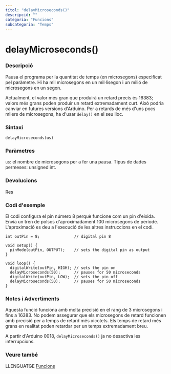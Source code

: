 ```yaml
---
títol: "delayMicroseconds()"
descripció: ""
categoria: "Funcions"
subcategoria: "Temps"
---
```


# delayMicroseconds()

### Descripció

Pausa el programa per la quantitat de temps (en microsegons) especificat pel paràmetre. Hi ha mil microsegons en un mil·lisegon i un milió de microsegons en un segon.

Actualment, el valor més gran que produirà un retard precís és 16383; valors més grans poden produir un retard extremadament curt. Això podria canviar en futures versions d'Arduino. Per a retards de més d'uns pocs milers de microsegons, ha d'usar `delay()` en el seu lloc.

### Sintaxi

`delayMicroseconds(us)`

### Paràmetres

`us`: el nombre de microsegons per a fer una pausa. Tipus de dades permeses: unsigned int.

### Devolucions

Res

### Codi d'exemple

El codi configura el pin número 8 perquè funcione com un pin d'eixida. Envia un tren de polsos d'aproximadament 100 microsegons de període. L'aproximació es deu a l'execució de les altres instruccions en el codi.

```
int outPin = 8;               // digital pin 8

void setup() {
  pinMode(outPin, OUTPUT);    // sets the digital pin as output
}

void loop() {
  digitalWrite(outPin, HIGH); // sets the pin on
  delayMicroseconds(50);      // pauses for 50 microseconds
  digitalWrite(outPin, LOW);  // sets the pin off
  delayMicroseconds(50);      // pauses for 50 microseconds
}
```

### Notes i Advertiments

Aquesta funció funciona amb molta precisió en el rang de 3 microsegons i fins a 16383. No podem assegurar que els microsegons de retard funcionen amb precisió per a temps de retard més xicotets. Els temps de retard més grans en realitat poden retardar per un temps extremadament breu.

A partir d'Arduino 0018, `delayMicroseconds()` ja no desactiva les interrupcions.

### Veure també

LLENGUATGE [Funcions](../../Funcions.md)

